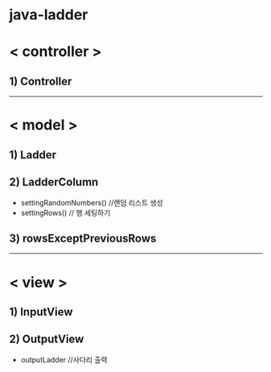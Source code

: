 # java-ladder

# < controller >
## 1) Controller

---
# < model >
## 1) Ladder
## 2) LadderColumn
* settingRandomNumbers() //랜덤 리스트 생성
* settingRows() // 행 세팅하기
## 3) rowsExceptPreviousRows
---
# < view >
## 1) InputView
## 2) OutputView
* outputLadder //사다리 출력
